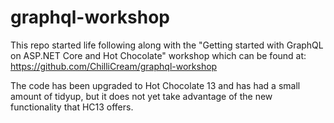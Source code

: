 # graphql-workshop

This repo started life following along with the "Getting started with GraphQL on ASP.NET Core and Hot Chocolate" workshop which can be found at:
https://github.com/ChilliCream/graphql-workshop

The code has been upgraded to Hot Chocolate 13 and has had a small amount of tidyup, but it does not yet take advantage of the new functionality that HC13 offers.
